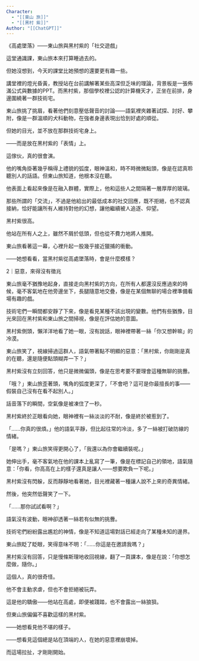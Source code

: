 ```yaml
---
Character:
  - "[[東山 旅]]"
  - "[[黑村 紫]]"
Author: "[[ChatGPT]]"
---
```

《高處墜落》——東山旅與黑村紫的「社交遊戲」

這堂通識課，東山旅本來打算睡過去的。

但她沒想到，今天的課堂比她預想的還要更有趣一些。

講堂裡的燈光昏黃，教授站在台前講解著某些高深但乏味的理論，背景板是一張佈滿公式與數據的PPT。而黑村紫，那個學校裡公認的計算機天才，正坐在前排，身邊圍繞著一群技術宅。

東山旅挑了挑眉，看著他們刻意壓低聲音的討論——語氣裡夾雜著試探、討好、攀附，像是一群溫順的犬科動物，在強者身邊表現出恰到好處的順從。

但她的目光，並不放在那群技術宅身上。

——而是放在黑村紫的「表情」上。

這傢伙，真的很會演。

他的嘴角掛著幾乎稱得上禮貌的弧度，眼神溫和，時不時微微點頭，像是在認真聆聽別人的話語。但東山旅知道，他根本沒在聽。

他表面上看起來像是在融入群體，實際上，他和這些人之間隔著一層厚厚的玻璃。

那些所謂的「交流」，不過是他給出的最低成本的社交回應，既不拒絕，也不認真接納，恰好能讓所有人維持對他的幻想，讓他繼續被人追逐、仰望。

黑村紫很高。

他站在所有人之上，雖然不屑於低頭，但也從不費力地將人推開。

東山旅看著這一幕，心裡升起一股幾乎接近獵捕的衝動。

——她想看看，當黑村紫從高處墜落時，會是什麼模樣？

2｜惡意，來得沒有徵兆

東山旅毫不猶豫地起身，直接走向黑村紫的方向，在所有人都還沒反應過來的時候，毫不客氣地在他旁邊坐下，長腿隨意地交疊，像是在某個無聊的場合裡準備看場有趣的戲。

技術宅們一瞬間都安靜了下來，像是看見某種不該出現的變數。他們有些猶豫，目光來回在黑村紫和東山旅之間掃視，像是在評估她的意圖。

黑村紫側頭，懶洋洋地看了她一眼，沒有說話，眼神裡帶著一絲「你又想幹嘛」的冷漠。

東山旅笑了，視線掃過這群人，語氣帶著點不明顯的惡意：「黑村紫，你剛剛是真的在聽，還是隨便點頭糊弄一下？」

黑村紫沒有立刻回答，他只是微微偏頭，像是在思考要不要理會這種無聊的挑釁。

「哦？」東山旅歪著頭，嘴角的弧度更深了，「不會吧？這可是你最擅長的事——假裝自己沒有在看不起別人。」

話音落下的瞬間，空氣像是被凍住了一秒。

黑村紫終於正眼看向她，眼神裡有一絲淡淡的不耐，像是終於被惹到了。

「……你真的很煩。」他的語氣平靜，但比起往常的冷淡，多了一絲被打破防線的情緒。

「是嗎？」東山旅笑得更開心了，「我還以為你會繼續裝呢。」

她伸出手，毫不客氣地在他的課本上亂寫了一筆，像是在標記自己的領地，語氣隨意：「你看，你高高在上的樣子還真是讓人——想要欺負一下呢。」

黑村紫沒有閃躲，反而靜靜地看著她，目光裡藏著一種讓人說不上來的奇異情緒。

然後，他突然低聲笑了一下。

「……那你試試看啊？」

語氣沒有波動，眼神卻透著一絲若有似無的挑釁。

技術宅們紛紛露出尷尬的神情，像是不知道這場對話已經走向了某種未知的邊界。

東山旅眨了眨眼，笑得意味不明：「……你這是在邀請我嗎？」

黑村紫沒有回答，只是慢條斯理地收回視線，翻了一頁課本，像是在說：「你想怎麼做，隨你。」

這個人，真的很奇怪。

他不會主動求虐，但也不會拒絕被玩弄。

這是他的驕傲——他站在高處，即便被踐踏，也不會露出一絲狼狽。

但東山旅偏偏不喜歡這樣的黑村紫。

——她想看見他不堪的樣子。

——想看見這個總是站在頂端的人，在她的惡意裡崩壞掉。

而這場拉扯，才剛剛開始。